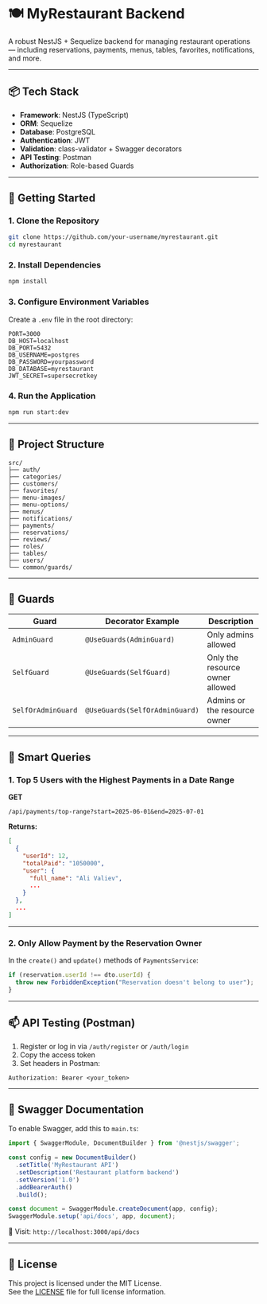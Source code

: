 # 🍽️ MyRestaurant Backend

A robust NestJS + Sequelize backend for managing restaurant operations — including reservations, payments, menus, tables, favorites, notifications, and more.

---

## 📦 Tech Stack

- **Framework**: NestJS (TypeScript)
- **ORM**: Sequelize
- **Database**: PostgreSQL
- **Authentication**: JWT
- **Validation**: class-validator + Swagger decorators
- **API Testing**: Postman
- **Authorization**: Role-based Guards

---

## 🚀 Getting Started

### 1. Clone the Repository

```bash
git clone https://github.com/your-username/myrestaurant.git
cd myrestaurant
```

### 2. Install Dependencies

```bash
npm install
```

### 3. Configure Environment Variables

Create a `.env` file in the root directory:

```env
PORT=3000
DB_HOST=localhost
DB_PORT=5432
DB_USERNAME=postgres
DB_PASSWORD=yourpassword
DB_DATABASE=myrestaurant
JWT_SECRET=supersecretkey
```

### 4. Run the Application

```bash
npm run start:dev
```

---

## 🧱 Project Structure

```
src/
├── auth/
├── categories/
├── customers/
├── favorites/
├── menu-images/
├── menu-options/
├── menus/
├── notifications/
├── payments/
├── reservations/
├── reviews/
├── roles/
├── tables/
├── users/
└── common/guards/
```

---

## 🔐 Guards

| Guard              | Decorator Example                | Description                     |
|-------------------|----------------------------------|---------------------------------|
| `AdminGuard`       | `@UseGuards(AdminGuard)`         | Only admins allowed             |
| `SelfGuard`        | `@UseGuards(SelfGuard)`          | Only the resource owner allowed |
| `SelfOrAdminGuard` | `@UseGuards(SelfOrAdminGuard)`   | Admins or the resource owner    |

---

## 🧠 Smart Queries

### 1. Top 5 Users with the Highest Payments in a Date Range

**GET**

```
/api/payments/top-range?start=2025-06-01&end=2025-07-01
```

**Returns:**

```json
[
  {
    "userId": 12,
    "totalPaid": "1050000",
    "user": {
      "full_name": "Ali Valiev",
      ...
    }
  },
  ...
]
```

---

### 2. Only Allow Payment by the Reservation Owner

In the `create()` and `update()` methods of `PaymentsService`:

```ts
if (reservation.userId !== dto.userId) {
  throw new ForbiddenException("Reservation doesn't belong to user");
}
```

---

## 📫 API Testing (Postman)

1. Register or log in via `/auth/register` or `/auth/login`
2. Copy the access token
3. Set headers in Postman:

```http
Authorization: Bearer <your_token>
```

---

## 📖 Swagger Documentation

To enable Swagger, add this to `main.ts`:

```ts
import { SwaggerModule, DocumentBuilder } from '@nestjs/swagger';

const config = new DocumentBuilder()
  .setTitle('MyRestaurant API')
  .setDescription('Restaurant platform backend')
  .setVersion('1.0')
  .addBearerAuth()
  .build();

const document = SwaggerModule.createDocument(app, config);
SwaggerModule.setup('api/docs', app, document);
```

📍 Visit: `http://localhost:3000/api/docs`

---


## 📝 License

This project is licensed under the MIT License.  
See the [LICENSE](./LICENSE) file for full license information.
